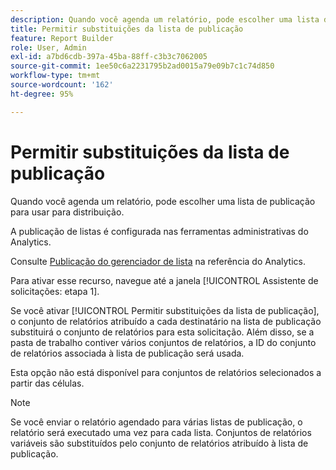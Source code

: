 ```yaml
---
description: Quando você agenda um relatório, pode escolher uma lista de publicação para usar para distribuição.
title: Permitir substituições da lista de publicação
feature: Report Builder
role: User, Admin
exl-id: a7bd6cdb-397a-45ba-88ff-c3b3c7062005
source-git-commit: 1ee50c6a2231795b2ad0015a79e09b7c1c74d850
workflow-type: tm+mt
source-wordcount: '162'
ht-degree: 95%

---
```


# Permitir substituições da lista de publicação

Quando você agenda um relatório, pode escolher uma lista de publicação para usar para distribuição.

A publicação de listas é configurada nas ferramentas administrativas do Analytics.

Consulte [Publicação do gerenciador de lista](https://experienceleague.adobe.com/docs/analytics/admin/admin-tools/publishing-list.html) na referência do Analytics.

Para ativar esse recurso, navegue até a janela [!UICONTROL Assistente de solicitações: etapa 1].

Se você ativar [!UICONTROL Permitir substituições da lista de publicação], o conjunto de relatórios atribuído a cada destinatário na lista de publicação substituirá o conjunto de relatórios para esta solicitação. Além disso, se a pasta de trabalho contiver vários conjuntos de relatórios, a ID do conjunto de relatórios associada à lista de publicação será usada.

Esta opção não está disponível para conjuntos de relatórios selecionados a partir das células.

>[!NOTE]
>
>Se você enviar o relatório agendado para várias listas de publicação, o relatório será executado uma vez para cada lista. Conjuntos de relatórios variáveis são substituídos pelo conjunto de relatórios atribuído à lista de publicação.
